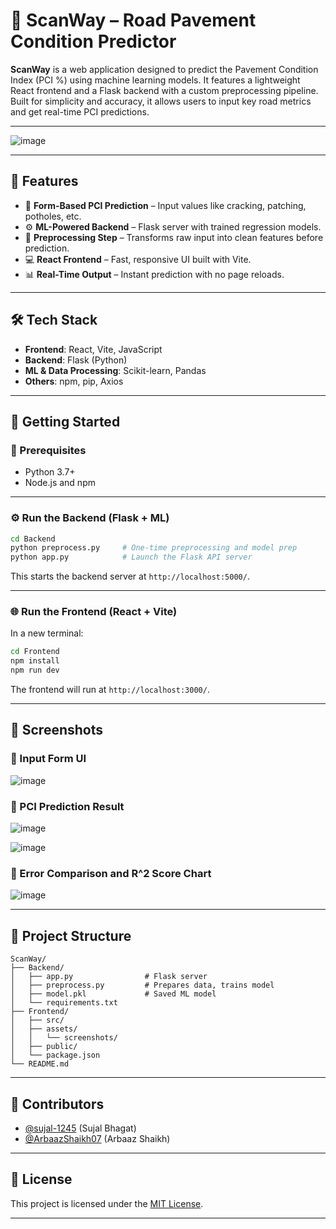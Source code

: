 # 🚧 ScanWay – Road Pavement Condition Predictor

**ScanWay** is a web application designed to predict the Pavement Condition Index (PCI %) using machine learning models. It features a lightweight React frontend and a Flask backend with a custom preprocessing pipeline. Built for simplicity and accuracy, it allows users to input key road metrics and get real-time PCI predictions.

---

![image](https://github.com/user-attachments/assets/60787b8a-1701-4c7f-9fd5-334d2b3b3ca3)


---
## 🧠 Features

* 🔢 **Form-Based PCI Prediction** – Input values like cracking, patching, potholes, etc.
* ⚙️ **ML-Powered Backend** – Flask server with trained regression models.
* 🔄 **Preprocessing Step** – Transforms raw input into clean features before prediction.
* 💻 **React Frontend** – Fast, responsive UI built with Vite.
* 📊 **Real-Time Output** – Instant prediction with no page reloads.

---

## 🛠️ Tech Stack

* **Frontend**: React, Vite, JavaScript
* **Backend**: Flask (Python)
* **ML & Data Processing**: Scikit-learn, Pandas
* **Others**: npm, pip, Axios

---

## 🚀 Getting Started

### 🔧 Prerequisites

* Python 3.7+
* Node.js and npm

---

### ⚙️ Run the Backend (Flask + ML)

```bash
cd Backend
python preprocess.py     # One-time preprocessing and model prep
python app.py            # Launch the Flask API server
```

This starts the backend server at `http://localhost:5000/`.

---

### 🌐 Run the Frontend (React + Vite)

In a new terminal:

```bash
cd Frontend
npm install
npm run dev
```

The frontend will run at `http://localhost:3000/`.

---

## 📸 Screenshots

### 🔹 Input Form UI

![image](https://github.com/user-attachments/assets/717f7f4c-9dbf-4585-9ae3-3fb66d4dd8f4)


### 🔹 PCI Prediction Result

![image](https://github.com/user-attachments/assets/00e0424b-eb7c-4f00-a03d-c0ef51919bde)

![image](https://github.com/user-attachments/assets/5332c8a7-b7d5-4823-abb7-4af6ef996403)


### 🔹 Error Comparison and R^2 Score Chart 

![image](https://github.com/user-attachments/assets/07008408-228b-423a-b30f-2d3703826e24)


---

## 📂 Project Structure

```
ScanWay/
├── Backend/
│   ├── app.py                # Flask server
│   ├── preprocess.py         # Prepares data, trains model
│   ├── model.pkl             # Saved ML model
│   └── requirements.txt
├── Frontend/
│   ├── src/
│   ├── assets/
│   │   └── screenshots/
│   ├── public/
│   └── package.json
└── README.md
```

---

## 👥 Contributors

* [@sujal-1245](https://github.com/sujal-1245) (Sujal Bhagat)
* [@ArbaazShaikh07](https://github.com/ArbaazShaikh07) (Arbaaz Shaikh)

---

## 📄 License

This project is licensed under the [MIT License](LICENSE).

---

